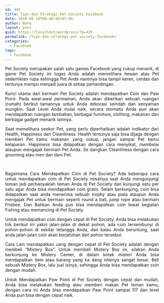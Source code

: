 ```yaml
---
id: 445
title: Tips dan Strategi Pet Society Facebook
date: 2010-08-16T00:48:05+07:00
author: Nana
layout: post
guid: https://localhost/wordpress/?p=420
permalink: /tips-dan-strategi-pet-society-facebook/
categories:
  - Facebook
tags:
  - Facebook
---
```

<p style="text-align: justify;">
  Pet Society merupakan salah satu games Facebook yang cukup menarik, di game Pet Society ini tugas Anda adalah memelihara hewan atau Pet sedemikian rupa sehingga Pet Anda nantinya bisa tampil keren, cerdas dan tentunya mampu menjadi juara di setiap pertandingan.
</p>

<p style="text-align: justify;">
  Kunci utama dari bermain Pet Society adalah mendapatkan Coin dan Paw Point. Pada awal-awal permainan, Anda akan diberikan sebuah ruangan (rumah) berikut tamannya untuk Anda dekorasi seindah dan senyaman mungkin. Saat Level Anda mulai naik, secara otomatis Anda pun akan mendapatkan ruangan tambahan, berbagai furniture, clothing, makanan dan berbagai gadget menarik lainnya.
</p>

<p style="text-align: justify;">
  Saat memelihara seekor Pet, yang perlu diperhatikan adalah indikator dari Health, Happiness dan Cleanliness. Health tentunya saja bisa dijaga dengan memberi Pet kamu makanan yang cukup, jangan sampai Pet kamu kelaparan. Happiness bisa didapatkan dengan cara menyikat, membelai ataupun mengajak bermain Pet Anda. Se dangkan Cleanliness dengan cara grooming atau men dan dani Pet.
</p>

<!--more-->

 

<p style="text-align: justify;">
  Bagaimana Cara Mendapatkan Coin di Pet Society? Ada beberapa cara untuk mendapatkan coin di Pet Society misalnya saat Anda mengunjungi teman jadi perbanyaklah teman Anda di Pet Society dan kunjungi satu per satu agar Anda bisa mendapatkan coin gratis. Selain berkunjung, coin bisa didapatkan saat anda menerima sebuah trophy atau piala ataupun Anda mengajak Pet untuk bermain seperti round a ball, jump rope atau bermain Frisbee. Dan Bahkan Anda pun bisa mendapatkan coin lewat kegiatan Fishing atau memancing di Pet Society.
</p>

<p style="text-align: justify;">
  Untuk mendapatkan coin dengan cepat di Pet Society, Anda bisa melakukan trik berikut ini yakni jalan-jalan di dekat pohon, ada coin tersembunyi di pohon-pohon di sekitar tetangga Anda, dan kalau Anda beruntung, saat anda jalan-jalan coin akan berjatuhan dari pohon tersebut.
</p>

<p style="text-align: justify;">
  Cara Lain mendapatkan uang dengan cepat di Pet Society adalah dengan membeli “Mistery Box”. Untuk membeli Mistery Box ini, silakan Anda berkunjung ke Mistery Center, di dalam kotak misteri Anda bisa mendapatkan item atau barang yang ka dang nilainya sangat besar. Beli sebuah Mistery Box, lalu jual isinya, sehingga Anda bisa mendapatkan coin dengan mudah.
</p>

<p style="text-align: justify;">
  Untuk Mendapatkan Paw Point di Pet Society dengan cepat dan mudah, Anda bisa melakukan feeding atau memberi makan Pet teman kamu, dengan cara ini Anda bisa mendapatkan Paw Point sampai 117 dan level Anda pun bisa dengan cepat naik.
</p>